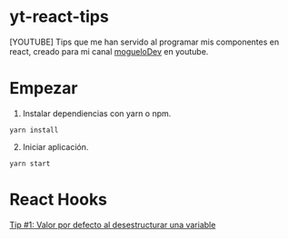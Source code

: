 # yt-react-tips

[YOUTUBE] Tips que me han servido al programar mis componentes en react, creado para mi canal [mogueloDev](https://www.youtube.com/channel/UC7We0v9R6p88V7op23oCnWw) en youtube.

# Empezar

1. Instalar dependiencias con yarn o npm.

```
yarn install
```

2. Iniciar aplicación.

```
yarn start
```

# React Hooks

[Tip #1: Valor por defecto al desestructurar una variable](https://www.youtube.com/watch?v=T0ewUhBr0Xo)
